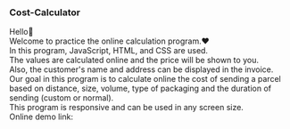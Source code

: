 ### Cost-Calculator

Hello👋 <br>
Welcome to practice the online calculation program.❤️<br>
In this program, JavaScript, HTML, and CSS are used.<br>
The values are calculated online and the price will be shown to you.<br>
Also, the customer's name and address can be displayed in the invoice.<br>
Our goal in this program is to calculate online the cost of sending a parcel based on distance, size, volume, type of packaging and the duration of sending (custom or normal).<br>
This program is responsive and can be used in any screen size.<br>
Online demo link:
